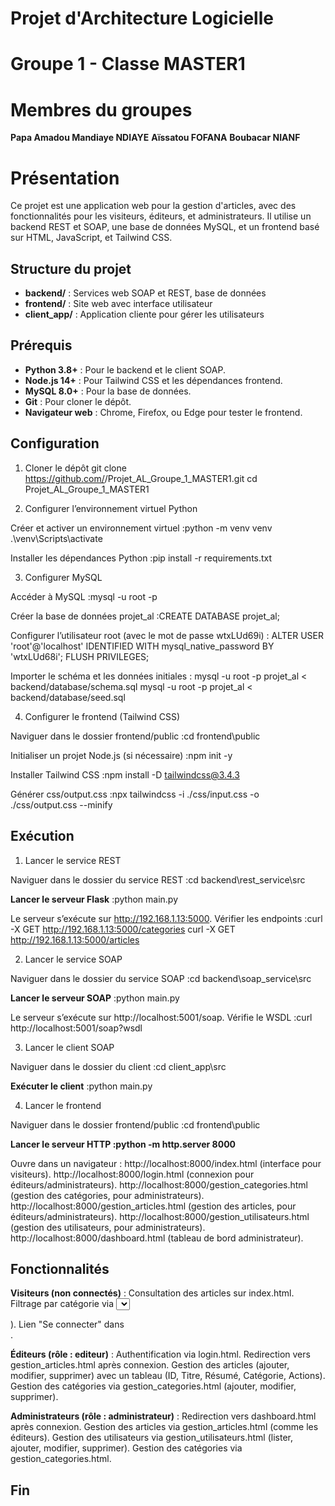 # Projet d'Architecture Logicielle
# Groupe 1 - Classe MASTER1
# Membres du groupes
**Papa Amadou Mandiaye NDIAYE**
**Aïssatou FOFANA**
**Boubacar NIANF**
# Présentation
Ce projet est une application web pour la gestion d'articles, avec des fonctionnalités pour les visiteurs, éditeurs, et administrateurs. Il utilise un backend REST et SOAP, une base de données MySQL, et un frontend basé sur HTML, JavaScript, et Tailwind CSS.

## Structure du projet
- **backend/** : Services web SOAP et REST, base de données
- **frontend/** : Site web avec interface utilisateur
- **client_app/** : Application cliente pour gérer les utilisateurs


## Prérequis
- **Python 3.8+** : Pour le backend et le client SOAP.
- **Node.js 14+** : Pour Tailwind CSS et les dépendances frontend.
- **MySQL 8.0+** : Pour la base de données.
- **Git** : Pour cloner le dépôt.
- **Navigateur web** : Chrome, Firefox, ou Edge pour tester le frontend.

## Configuration
1. Cloner le dépôt
git clone https://github.com/<ton-utilisateur>/Projet_AL_Groupe_1_MASTER1.git
cd Projet_AL_Groupe_1_MASTER1

2. Configurer l’environnement virtuel Python

Créer et activer un environnement virtuel :python -m venv venv
.\venv\Scripts\activate


Installer les dépendances Python :pip install -r requirements.txt


3. Configurer MySQL

Accéder à MySQL :mysql -u root -p


Créer la base de données projet_al :CREATE DATABASE projet_al;


Configurer l’utilisateur root (avec le mot de passe wtxLUd69i) :
ALTER USER 'root'@'localhost' IDENTIFIED WITH mysql_native_password BY 'wtxLUd68i';
FLUSH PRIVILEGES;


Importer le schéma et les données initiales :
mysql -u root -p projet_al < backend/database/schema.sql
mysql -u root -p projet_al < backend/database/seed.sql


4. Configurer le frontend (Tailwind CSS)

Naviguer dans le dossier frontend/public :cd frontend\public


Initialiser un projet Node.js (si nécessaire) :npm init -y


Installer Tailwind CSS :npm install -D tailwindcss@3.4.3


Générer css/output.css :npx tailwindcss -i ./css/input.css -o ./css/output.css --minify



## Exécution
1. Lancer le service REST

Naviguer dans le dossier du service REST :cd backend\rest_service\src


**Lancer le serveur Flask** :python main.py

Le serveur s’exécute sur http://192.168.1.13:5000.
Vérifier les endpoints :curl -X GET http://192.168.1.13:5000/categories
curl -X GET http://192.168.1.13:5000/articles


2. Lancer le service SOAP

Naviguer dans le dossier du service SOAP :cd backend\soap_service\src


**Lancer le serveur SOAP** :python main.py


Le serveur s’exécute sur http://localhost:5001/soap.
Vérifie le WSDL :curl http://localhost:5001/soap?wsdl



3. Lancer le client SOAP

Naviguer dans le dossier du client :cd client_app\src


**Exécuter le client** :python main.py



4. Lancer le frontend

Naviguer dans le dossier frontend/public :cd frontend\public

**Lancer le serveur HTTP :python -m http.server 8000**


Ouvre dans un navigateur :
http://localhost:8000/index.html (interface pour visiteurs).
http://localhost:8000/login.html (connexion pour éditeurs/administrateurs).
http://localhost:8000/gestion_categories.html (gestion des catégories, pour administrateurs).
http://localhost:8000/gestion_articles.html (gestion des articles, pour éditeurs/administrateurs).
http://localhost:8000/gestion_utilisateurs.html (gestion des utilisateurs, pour administrateurs).
http://localhost:8000/dashboard.html (tableau de bord administrateur).



## Fonctionnalités

**Visiteurs (non connectés)** :
Consultation des articles sur index.html.
Filtrage par catégorie via <select id="category">.
Détails des articles dans une modale (<div id="articleModal">).
Lien "Se connecter" dans <div id="authStatus">.


**Éditeurs (rôle : editeur)** :
Authentification via login.html.
Redirection vers gestion_articles.html après connexion.
Gestion des articles (ajouter, modifier, supprimer) avec un tableau (ID, Titre, Résumé, Catégorie, Actions).
Gestion des catégories via gestion_categories.html (ajouter, modifier, supprimer).


**Administrateurs (rôle : administrateur)** :
Redirection vers dashboard.html après connexion.
Gestion des articles via gestion_articles.html (comme les éditeurs).
Gestion des utilisateurs via gestion_utilisateurs.html (lister, ajouter, modifier, supprimer).
Gestion des catégories via gestion_categories.html.


## Fin 